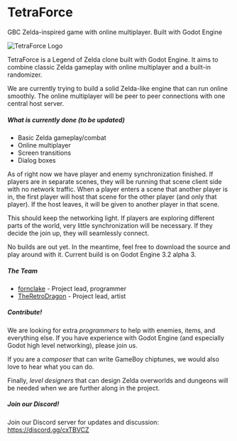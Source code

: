 # TetraForce
GBC Zelda-inspired game with online multiplayer. Built with Godot Engine

![TetraForce Logo](https://fornclake.com/wp-content/uploads/2019/10/tetraforce.jpg "TetraForce Logo")

TetraForce is a Legend of Zelda clone built with Godot Engine. It aims to combine classic Zelda gameplay with online multiplayer and a built-in randomizer.

We are currently trying to build a solid Zelda-like engine that can run online smoothly. The online multiplayer will be peer to peer connections with one central host server.

##### What is currently done (to be updated)
- Basic Zelda gameplay/combat
- Online multiplayer
- Screen transitions
- Dialog boxes

As of right now we have player and enemy synchronization finished. If players are in separate scenes, they will be running that scene client side with no network traffic. When a player enters a scene that another player is in, the first player will host that scene for the other player (and only that player). If the host leaves, it will be given to another player in that scene.

This should keep the networking light. If players are exploring different parts of the world, very little synchronization will be necessary. If they decide the join up, they will seamlessly connect.

No builds are out yet. In the meantime, feel free to download the source and play around with it. Current build is on Godot Engine 3.2 alpha 3.

##### The Team
- [fornclake](https://twitter.com/_fornclake "fornclake") - Project lead, programmer
- [TheRetroDragon](https://twitter.com/TheRetroDragon "TheRetroDragon") - Project lead, artist

##### Contribute!
We are looking for extra *programmers* to help with enemies, items, and everything else. If you have experience with Godot Engine (and especially Godot high level networking), please join us.

If you are a *composer* that can write GameBoy chiptunes, we would also love to hear what you can do.

Finally, *level designers* that can design Zelda overworlds and dungeons will be needed when we are further along in the project.

##### Join our Discord!
Join our Discord server for updates and discussion: https://discord.gg/cxTBVCZ
